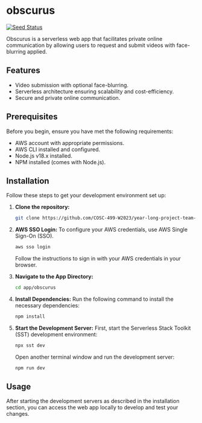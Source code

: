 
# obscurus

[![Seed Status](https://api.seed.run/imightbejan/year-long-project-team-9/stages/prod/build_badge)](https://console.seed.run/imightbejan/year-long-project-team-9)

Obscurus is a serverless web app that facilitates private online communication by allowing users to request and submit videos with face-blurring applied.

## Features

- Video submission with optional face-blurring.
- Serverless architecture ensuring scalability and cost-efficiency.
- Secure and private online communication.

## Prerequisites

Before you begin, ensure you have met the following requirements:
- AWS account with appropriate permissions.
- AWS CLI installed and configured.
- Node.js v18.x installed.
- NPM installed (comes with Node.js).

## Installation

Follow these steps to get your development environment set up:

1. **Clone the repository:**
   ```bash
   git clone https://github.com/COSC-499-W2023/year-long-project-team-9.git
   ```

2. **AWS SSO Login:**
   To configure your AWS credentials, use AWS Single Sign-On (SSO).
   ```bash
   aws sso login
   ```
   Follow the instructions to sign in with your AWS credentials in your browser.

3. **Navigate to the App Directory:**
   ```bash
   cd app/obscurus
   ```

4. **Install Dependencies:**
   Run the following command to install the necessary dependencies:
   ```bash
   npm install
   ```

5. **Start the Development Server:**
   First, start the Serverless Stack Toolkit (SST) development environment:
   ```bash
   npx sst dev
   ```
   Open another terminal window and run the development server:
   ```bash
   npm run dev
   ```

## Usage

After starting the development servers as described in the installation section, you can access the web app locally to develop and test your changes.
